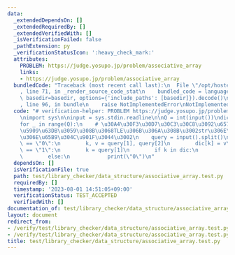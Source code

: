 ```yaml
---
data:
  _extendedDependsOn: []
  _extendedRequiredBy: []
  _extendedVerifiedWith: []
  _isVerificationFailed: false
  _pathExtension: py
  _verificationStatusIcon: ':heavy_check_mark:'
  attributes:
    PROBLEM: https://judge.yosupo.jp/problem/associative_array
    links:
    - https://judge.yosupo.jp/problem/associative_array
  bundledCode: "Traceback (most recent call last):\n  File \"/opt/hostedtoolcache/PyPy/3.7.13/x64/site-packages/onlinejudge_verify/documentation/build.py\"\
    , line 71, in _render_source_code_stat\n    bundled_code = language.bundle(stat.path,\
    \ basedir=basedir, options={'include_paths': [basedir]}).decode()\n  File \"/opt/hostedtoolcache/PyPy/3.7.13/x64/site-packages/onlinejudge_verify/languages/python.py\"\
    , line 96, in bundle\n    raise NotImplementedError\nNotImplementedError\n"
  code: "# verification-helper: PROBLEM https://judge.yosupo.jp/problem/associative_array\n\
    \nimport sys\n\ninput = sys.stdin.readline\n\nQ = int(input())\ndic = dict()\n\
    for _ in range(Q):\n    # \u30A4\u30F3\u30D7\u30C3\u30C8\u3092\u6574\u6570\u306B\
    \u5909\u63DB\u3059\u308B\u3068TLE\u306B\u306A\u308B\u3002str\u306E\u307E\u307E\
    \u306E\u65B9\u304C\u901F\u3044\u3002\n    query = input().split()\n    if query[0]\
    \ == \"0\":\n        k, v = query[1], query[2]\n        dic[k] = v\n    elif query[0]\
    \ == \"1\":\n        k = query[1]\n        if k in dic:\n            print(dic[k])\n\
    \        else:\n            print(\"0\")\n"
  dependsOn: []
  isVerificationFile: true
  path: test/library_checker/data_structure/associative_array.test.py
  requiredBy: []
  timestamp: '2023-08-01 14:51:05+09:00'
  verificationStatus: TEST_ACCEPTED
  verifiedWith: []
documentation_of: test/library_checker/data_structure/associative_array.test.py
layout: document
redirect_from:
- /verify/test/library_checker/data_structure/associative_array.test.py
- /verify/test/library_checker/data_structure/associative_array.test.py.html
title: test/library_checker/data_structure/associative_array.test.py
---
```

